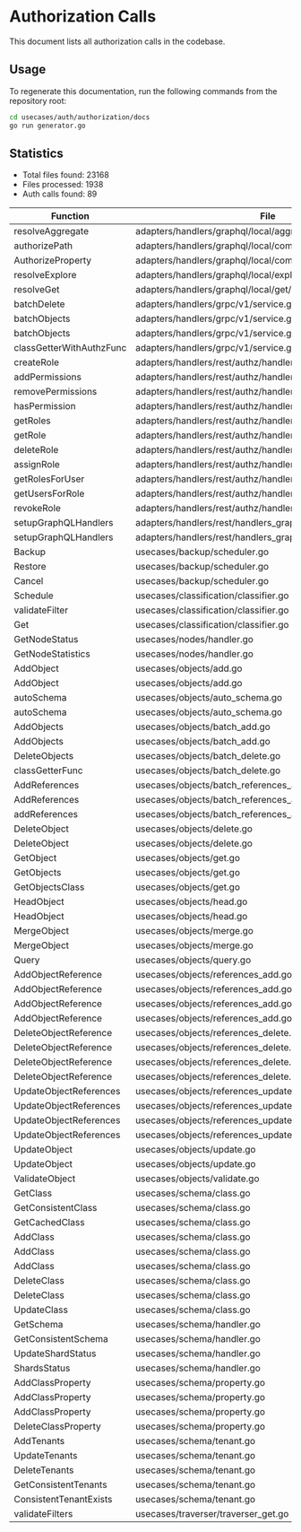 # Authorization Calls
This document lists all authorization calls in the codebase.
## Usage
To regenerate this documentation, run the following commands from the repository root:
```bash
cd usecases/auth/authorization/docs
go run generator.go
```
## Statistics
- Total files found: 23168
- Files processed: 1938
- Auth calls found: 89

| Function | File | Verb | Resource |
|----------|------|------|-----------|
| resolveAggregate | adapters/handlers/graphql/local/aggregate/resolver.go | READ | ShardsData() |
| authorizePath | adapters/handlers/graphql/local/common_filters/authz.go | READ | CollectionsData() |
| AuthorizeProperty | adapters/handlers/graphql/local/common_filters/authz.go | READ | CollectionsData() |
| resolveExplore | adapters/handlers/graphql/local/explore/concepts_resolver.go | READ | CollectionsData() |
| resolveGet | adapters/handlers/graphql/local/get/class_builder_fields.go | READ | ShardsData() |
| batchDelete | adapters/handlers/grpc/v1/service.go | DELETE | ShardsData() |
| batchObjects | adapters/handlers/grpc/v1/service.go | UPDATE | ShardsData() |
| batchObjects | adapters/handlers/grpc/v1/service.go | CREATE | ShardsData() |
| classGetterWithAuthzFunc | adapters/handlers/grpc/v1/service.go | READ | Collections() |
| createRole | adapters/handlers/rest/authz/handlers_authz.go | CREATE | Roles() |
| addPermissions | adapters/handlers/rest/authz/handlers_authz.go | UPDATE | Roles() |
| removePermissions | adapters/handlers/rest/authz/handlers_authz.go | UPDATE | Roles() |
| hasPermission | adapters/handlers/rest/authz/handlers_authz.go | READ | Roles() |
| getRoles | adapters/handlers/rest/authz/handlers_authz.go | READ | Roles() |
| getRole | adapters/handlers/rest/authz/handlers_authz.go | READ | Roles() |
| deleteRole | adapters/handlers/rest/authz/handlers_authz.go | DELETE | Roles() |
| assignRole | adapters/handlers/rest/authz/handlers_authz.go | UPDATE | Roles() |
| getRolesForUser | adapters/handlers/rest/authz/handlers_authz.go | READ | Roles() |
| getUsersForRole | adapters/handlers/rest/authz/handlers_authz.go | READ | Roles() |
| revokeRole | adapters/handlers/rest/authz/handlers_authz.go | UPDATE | Roles() |
| setupGraphQLHandlers | adapters/handlers/rest/handlers_graphql.go | READ | CollectionsMetadata() |
| setupGraphQLHandlers | adapters/handlers/rest/handlers_graphql.go | READ | Collections() |
| Backup | usecases/backup/scheduler.go | CREATE | Backups() |
| Restore | usecases/backup/scheduler.go | CREATE | Backups() |
| Cancel | usecases/backup/scheduler.go | DELETE | Backups() |
| Schedule | usecases/classification/classifier.go | UPDATE | CollectionsMetadata() |
| validateFilter | usecases/classification/classifier.go | READ | CollectionsMetadata() |
| Get | usecases/classification/classifier.go | READ | CollectionsMetadata() |
| GetNodeStatus | usecases/nodes/handler.go | READ | Nodes() |
| GetNodeStatistics | usecases/nodes/handler.go | READ | Cluster() |
| AddObject | usecases/objects/add.go | CREATE | ShardsData() |
| AddObject | usecases/objects/add.go | READ | CollectionsMetadata() |
| autoSchema | usecases/objects/auto_schema.go | CREATE | CollectionsMetadata() |
| autoSchema | usecases/objects/auto_schema.go | UPDATE | CollectionsMetadata() |
| AddObjects | usecases/objects/batch_add.go | UPDATE | ShardsData() |
| AddObjects | usecases/objects/batch_add.go | CREATE | ShardsData() |
| DeleteObjects | usecases/objects/batch_delete.go | DELETE | ShardsData() |
| classGetterFunc | usecases/objects/batch_delete.go | READ | Collections() |
| AddReferences | usecases/objects/batch_references_add.go | UPDATE | pathsData |
| AddReferences | usecases/objects/batch_references_add.go | READ | pathsMetadata |
| addReferences | usecases/objects/batch_references_add.go | READ | mtTargetPaths |
| DeleteObject | usecases/objects/delete.go | DELETE | Objects() |
| DeleteObject | usecases/objects/delete.go | READ | CollectionsMetadata() |
| GetObject | usecases/objects/get.go | READ | Objects() |
| GetObjects | usecases/objects/get.go | READ | Objects() |
| GetObjectsClass | usecases/objects/get.go | READ | Objects() |
| HeadObject | usecases/objects/head.go | READ | Objects() |
| HeadObject | usecases/objects/head.go | READ | CollectionsMetadata() |
| MergeObject | usecases/objects/merge.go | UPDATE | Objects() |
| MergeObject | usecases/objects/merge.go | READ | CollectionsMetadata() |
| Query | usecases/objects/query.go | READ | CollectionsMetadata() |
| AddObjectReference | usecases/objects/references_add.go | UPDATE | ShardsData() |
| AddObjectReference | usecases/objects/references_add.go | READ | CollectionsMetadata() |
| AddObjectReference | usecases/objects/references_add.go | READ | Collections() |
| AddObjectReference | usecases/objects/references_add.go | READ | CollectionsMetadata() |
| DeleteObjectReference | usecases/objects/references_delete.go | UPDATE | ShardsData() |
| DeleteObjectReference | usecases/objects/references_delete.go | READ | CollectionsMetadata() |
| DeleteObjectReference | usecases/objects/references_delete.go | READ | CollectionsData() |
| DeleteObjectReference | usecases/objects/references_delete.go | READ | CollectionsMetadata() |
| UpdateObjectReferences | usecases/objects/references_update.go | UPDATE | ShardsData() |
| UpdateObjectReferences | usecases/objects/references_update.go | READ | CollectionsMetadata() |
| UpdateObjectReferences | usecases/objects/references_update.go | READ | Collections() |
| UpdateObjectReferences | usecases/objects/references_update.go | READ | CollectionsMetadata() |
| UpdateObject | usecases/objects/update.go | UPDATE | Objects() |
| UpdateObject | usecases/objects/update.go | READ | CollectionsMetadata() |
| ValidateObject | usecases/objects/validate.go | READ | Objects() |
| GetClass | usecases/schema/class.go | READ | CollectionsMetadata() |
| GetConsistentClass | usecases/schema/class.go | READ | CollectionsMetadata() |
| GetCachedClass | usecases/schema/class.go | READ | CollectionsMetadata() |
| AddClass | usecases/schema/class.go | CREATE | CollectionsMetadata() |
| AddClass | usecases/schema/class.go | READ | CollectionsMetadata() |
| AddClass | usecases/schema/class.go | READ | CollectionsMetadata() |
| DeleteClass | usecases/schema/class.go | DELETE | CollectionsMetadata() |
| DeleteClass | usecases/schema/class.go | READ | CollectionsMetadata() |
| UpdateClass | usecases/schema/class.go | UPDATE | CollectionsMetadata() |
| GetSchema | usecases/schema/handler.go | READ | CollectionsMetadata() |
| GetConsistentSchema | usecases/schema/handler.go | READ | CollectionsMetadata() |
| UpdateShardStatus | usecases/schema/handler.go | UPDATE | ShardsMetadata() |
| ShardsStatus | usecases/schema/handler.go | READ | ShardsMetadata() |
| AddClassProperty | usecases/schema/property.go | UPDATE | CollectionsMetadata() |
| AddClassProperty | usecases/schema/property.go | READ | CollectionsMetadata() |
| AddClassProperty | usecases/schema/property.go | READ | CollectionsMetadata() |
| DeleteClassProperty | usecases/schema/property.go | UPDATE | CollectionsMetadata() |
| AddTenants | usecases/schema/tenant.go | CREATE | ShardsMetadata() |
| UpdateTenants | usecases/schema/tenant.go | UPDATE | ShardsMetadata() |
| DeleteTenants | usecases/schema/tenant.go | DELETE | ShardsMetadata() |
| GetConsistentTenants | usecases/schema/tenant.go | READ | ShardsMetadata() |
| ConsistentTenantExists | usecases/schema/tenant.go | READ | ShardsMetadata() |
| validateFilters | usecases/traverser/traverser_get.go | READ | CollectionsMetadata() |
